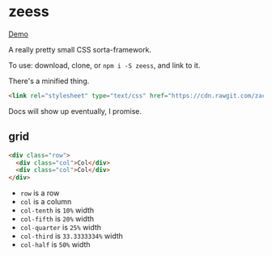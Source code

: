 # zeess

[Demo](http://zacanger.github.io/zeess)

A really pretty small CSS sorta-framework.

To use: download, clone, or `npm i -S zeess`, and link to it.

There's a minified thing.

```html
<link rel="stylesheet" type="text/css" href="https://cdn.rawgit.com/zacanger/zeess/gh-pages/zeess.min.css">
```
Docs will show up eventually, I promise.

## grid

```html
<div class="row">
  <div class="col">Col</div>
  <div class="col">Col</div>
</div>
```

* `row` is a row
* `col` is a column
* `col-tenth` is `10%` width
* `col-fifth` is `20%` width
* `col-quarter` is `25%` width
* `col-third` is `33.3333334%` width
* `col-half` is `50%` width
